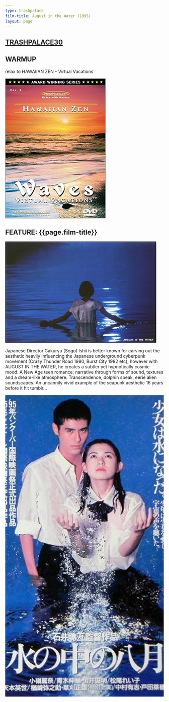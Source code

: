 ```yaml
---
type: trashpalace
film-title: August in the Water (1995)
layout: page
---
```


## [TRASHPALACE30]({{page.url}})

## WARMUP
 relax to HAWAIIAN ZEN - Virtual Vacations

![warmupfilm](/images/trashpalace/TP30-warmup0.jpg)

## FEATURE: {{page.film-title}}

![poster](/images/trashpalace/TP30-0.jpg)

Japanese Director Gakuryu (Sogo) Ishii is better known for carving out the aesthetic heavily influencing the Japanese underground cyberpunk movement (Crazy Thunder Road 1980, Burst City 1982 etc), however with AUGUST IN THE WATER, he creates a subtler yet hypnotically cosmic mood. A New Age teen romance; narrative through forms of sound, textures and a dream-like atmosphere. Transcendence, dolphin speak, eerie alien soundscapes. An uncannily vivid example of the seapunk aesthetic 16 years before it hit tumblr...

![poster](/images/trashpalace/TP30-1.jpg)





